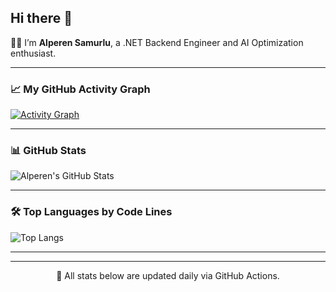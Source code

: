 ## Hi there 👋

👨‍💻 I’m **Alperen Samurlu**, a .NET Backend Engineer and AI Optimization enthusiast.

---

### 📈 My GitHub Activity Graph

[![Activity Graph](https://github-readme-activity-graph.vercel.app/graph?username=AlperenSamurlu&theme=rogue)](https://github.com/ashutosh00710/github-readme-activity-graph)

---

### 📊 GitHub Stats

![Alperen's GitHub Stats](https://github-readme-stats.vercel.app/api?username=AlperenSamurlu&show_icons=true&theme=tokyonight&hide_border=true)

---

### 🛠️ Top Languages by Code Lines

![Top Langs](https://github-readme-stats.vercel.app/api/top-langs/?username=AlperenSamurlu&layout=compact&theme=tokyonight&hide=Jupyter%20Notebook)

---



---

<p align="center">🚀 All stats below are updated daily via GitHub Actions.</p>
